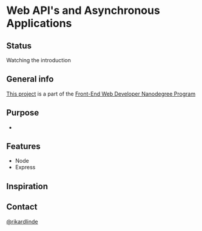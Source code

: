 # Web API's and Asynchronous Applications
> 

## Status
Watching the introduction


## General info
[This project](https://classroom.udacity.com/nanodegrees/nd0011/parts/1ec64536-b8b7-4be6-aaa6-2fe59c0716ed) is a part of the [Front-End Web Developer Nanodegree Program](https://www.udacity.com/course/front-end-web-developer-nanodegree--nd0011)


## Purpose

* 


## Features

* Node
* Express

## Inspiration



## Contact
[@rikardlinde](https://github.com/rikardlinde)
